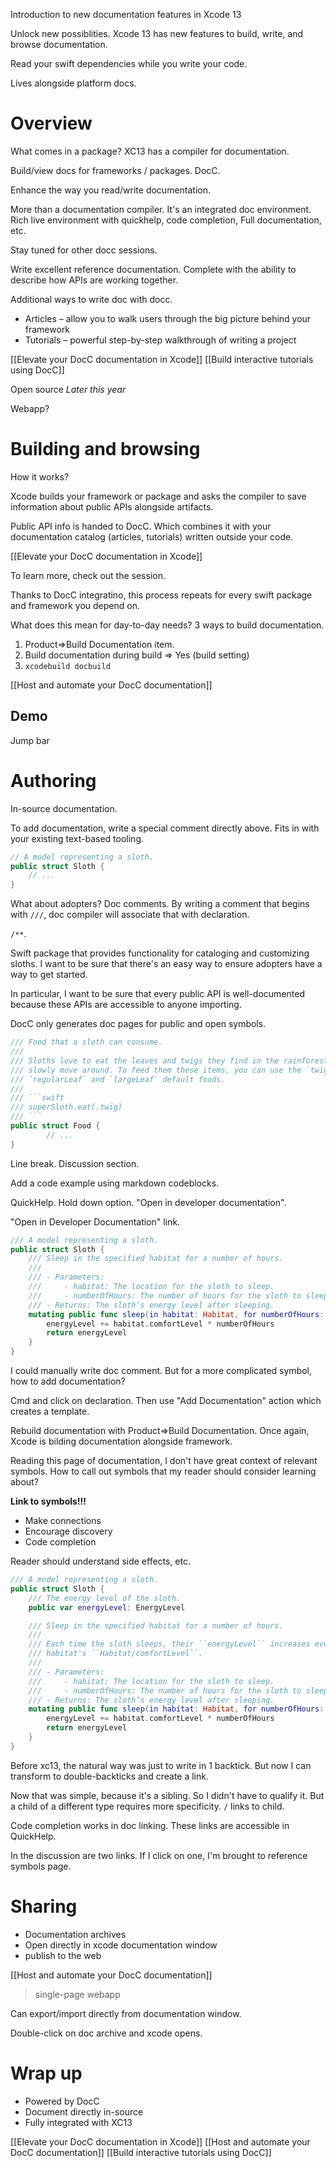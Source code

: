 Introduction to new documentation features in Xcode 13

Unlock new possiblities.  Xcode 13 has new features to build, write, and browse documentation.

Read your swift dependencies while you write your code.

Lives alongside platform docs.

# Overview
What comes in a package?  XC13 has a compiler for documentation.

Build/view docs for frameworks / packages.  DocC.

Enhance the way you read/write documentation.

More than a documentation compiler.  It's an integrated doc environment.  Rich live environment with quickhelp, code completion, Full documentation, etc.

Stay tuned for other docc sessions.

Write excellent reference documentation.  Complete with the ability to describe how APIs are working together.

Additional ways to write doc with docc.

* Articles – allow you to walk users through the big picture behind your framework
* Tutorials – powerful step-by-step walkthrough of writing a project

[[Elevate your DocC documentation in Xcode]]
[[Build interactive tutorials using DocC]]

Open source
*Later this year*

Webapp?


# Building and browsing
How it works?

Xcode builds your framework or package and asks the compiler to save information about public APIs alongside artifacts.

Public API info is handed to DocC.  Which combines it with your documentation catalog (articles, tutorials) written outside your code.

[[Elevate your DocC documentation in Xcode]]

To learn more, check out the session.

Thanks to DocC integratino, this process repeats for every swift package and framework you depend on.

What does this mean for day-to-day needs?  3 ways to build documentation.

1.  Product=>Build Documentation item.
2.  Build documentation during build => Yes (build setting)
3.  `xcodebuild docbuild`

[[Host and automate your DocC documentation]]

## Demo
Jump bar

# Authoring
In-source documentation.

To add documentation, write a special comment directly above.  Fits in with your existing text-based tooling.

```swift
// A model representing a sloth.
public struct Sloth {
    // ...
}
```

What about adopters?  Doc comments.  By writing a comment that begins with `///`, doc compiler will associate that with declaration.

`/**`.  

Swift package that provides functionality for cataloging and customizing sloths.  I want to be sure that there's an easy way to ensure adopters have a way to get started.  

In particular, I want to be sure that every public API is well-documented because these APIs are accessible to anyone importing.  

DocC only generates doc pages for public and open symbols.  

```swift
/// Food that a sloth can consume.
///
/// Sloths love to eat the leaves and twigs they find in the rainforest canopy as they
/// slowly move around. To feed them these items, you can use the `twig`,
/// `regularLeaf` and `largeLeaf` default foods.
///
/// ```swift
/// superSloth.eat(.twig)
/// ```
public struct Food {
		// ...
}
```

Line break.  Discussion section.

Add a code example using markdown codeblocks.

QuickHelp.  Hold down option.  "Open in developer documentation".

"Open in Developer Documentation" link.

```swift
/// A model representing a sloth.
public struct Sloth {
    /// Sleep in the specified habitat for a number of hours.
    ///
    /// - Parameters:
    ///     - habitat: The location for the sloth to sleep.
    ///     - numberOfHours: The number of hours for the sloth to sleep.
    /// - Returns: The sloth’s energy level after sleeping.
    mutating public func sleep(in habitat: Habitat, for numberOfHours: Int = 12) -> Int {
        energyLevel += habitat.comfortLevel * numberOfHours
        return energyLevel
    }
}
```

I could manually write doc comment.  But for a more complicated symbol, how to add documentation?

Cmd and click on declaration.  Then use "Add Documentation" action which creates a template.

Rebuild documentation with Product=>Build Documentation.  Once again, Xcode is bilding documentation alongside framework.

Reading this page of documentation, I don't have great context of relevant symbols.  How to call out symbols that my reader should consider learning about?

**Link to symbols!!!**

* Make connections
* Encourage discovery
* Code completion


Reader should understand side effects, etc.

```swift
/// A model representing a sloth.
public struct Sloth {
    /// The energy level of the sloth.
    public var energyLevel: EnergyLevel

    /// Sleep in the specified habitat for a number of hours.
    ///
    /// Each time the sloth sleeps, their ``energyLevel`` increases every hour by the
    /// habitat's ``Habitat/comfortLevel``.  
    ///
    /// - Parameters:
    ///     - habitat: The location for the sloth to sleep.
    ///     - numberOfHours: The number of hours for the sloth to sleep.
    /// - Returns: The sloth’s energy level after sleeping.
    mutating public func sleep(in habitat: Habitat, for numberOfHours: Int = 12) -> Int {
        energyLevel += habitat.comfortLevel * numberOfHours
        return energyLevel
    }
}
```

Before xc13, the natural way was just to write in 1 backtick.  But now I can transform to double-backticks and create a link.

Now that was simple, because it's a sibling.  So I didn't have to qualify it.  But a child of a different type requires more specificity.  `/` links to child.

Code completion works in doc linking.  These links are accessible in QuickHelp.

In the discussion are two links.  If I click on one, I'm brought to reference symbols page.

# Sharing

* Documentation archives
* Open directly in xcode documentation window
* publish to the web

[[Host and automate your DocC documentation]]

> single-page webapp

Can export/import directly from documentation window.

Double-click on doc archive and xcode opens.  

# Wrap up
* Powered by DocC
* Document directly in-source
* Fully integrated with XC13

[[Elevate your DocC documentation in Xcode]]
[[Host and automate your DocC documentation]]
[[Build interactive tutorials using DocC]]





